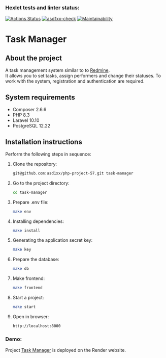 ### Hexlet tests and linter status:
[![Actions Status](https://github.com/asd1xx/php-project-57/actions/workflows/hexlet-check.yml/badge.svg)](https://github.com/asd1xx/php-project-57/actions)
[![asd1xx-check](https://github.com/asd1xx/php-project-57/actions/workflows/asd1xx-check.yml/badge.svg)](https://github.com/asd1xx/php-project-57/actions/workflows/asd1xx-check.yml)
[![Maintainability](https://api.codeclimate.com/v1/badges/2f1a6e459c15a32887a9/maintainability)](https://codeclimate.com/github/asd1xx/php-project-57/maintainability)

# Task Manager

## About the project

A task management system similar to to [Redmine](https://www.redmine.org/).  
It allows you to set tasks, assign performers and change their statuses. To work with the system, registration and authentication are required.

## System requirements

- Composer 2.6.6
- PHP 8.3
- Laravel 10.10
- PostgreSQL 12.22

## Installation instructions

Perform the following steps in sequence:

1. Clone the repository:
    
    ```bash
    git@github.com:asd1xx/php-project-57.git task-manager
    ```

2. Go to the project directory:
    
    ```bash
    cd task-manager
    ```

3. Prepare .env file:
    
    ```bash
    make env
    ```

4. Installing dependencies:
    
    ```bash
    make install
    ```

5. Generating the application secret key:
    
    ```bash
    make key
    ```

6. Prepare the database:
    
    ```bash
    make db
    ```

7. Make frontend:
    
    ```bash
    make frontend
    ```

8. Start a project:
    
    ```bash
    make start
    ```

9. Open in browser:
    
    ```bash
    http://localhost:8000
    ```

### Demo:

Project [Task Manager](https://php-project-9-d4ax.onrender.com) is deployed on the Render website.